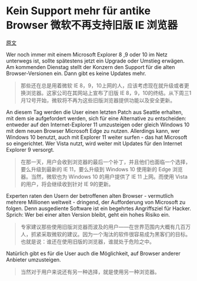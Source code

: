 # Kein Support mehr für antike Browser 微软不再支持旧版 IE 浏览器
[原文](https://www.tagesschau.de/wirtschaft/microsoft-131.html)

Wer noch immer mit einem Microsoft Explorer 8 ,9 oder 10 im Netz unterwegs ist, sollte spätestens jetzt ein Upgrade oder Umstieg erwägen. Am kommenden Dienstag stellt der Konzern den Support für die alten Browser-Versionen ein. Dann gibt es keine Updates mehr.

> 那些还在总是用着微软 IE 8，9，10上网的人，应该考虑现在就升级或者更换浏览器。这家公司在其网站上宣布了旧版 IE 8，9，10的终结。从下周三1月12号开始，微软将不再为这些旧版浏览器提供功能以及安全更新。

An diesem Tag werden die User einen letzten Patch aus Seattle erhalten, mit dem sie aufgefordert werden, sich für eine Alternative zu entscheiden: entweder auf den Internet-Explorer 11 umzusteigen oder gleich Windows 10 mit dem neuen Browser Microsoft Edge zu nutzen. Allerdings kann, wer Windows 10 benutzt, auch mit Explorer 11 weiter surfen - das hat Microsoft so eingerichtet. Wer Vista nutzt, wird weiter mit Updates für den Internet Explorer 9 versorgt.

> 在那一天，用户会收到浏览器的最后一个补丁，并且他们也面临一个选择，要么升级到最新的 IE 11，要么升级到 Windows 10 使用新的 Edge 浏览器。当然，微软也为 Windows 10 的用户提供了 IE 11 上网。而使用 Vista 的用户，将会继续收到针对 IE 9的更新。

Experten raten den Usern der betroffenen alten Browser - vermutlich mehrere Millionen weltweit - dringend, der Aufforderung von Microsoft zu folgen. Denn ausgediente Software ist ein begehrtes Angriffsziel für Hacker. Sprich: Wer bei einer alten Version bleibt, geht ein hohes Risiko ein.

> 专家建议那些使用旧版浏览器而波及的用户——在世界范围内大概有几百万人，抓紧采取微软的建议。因为一个淘汰的软件很容易成为黑客们的目标。也就是说：谁还在使用旧版的浏览器，谁就处于危险之中。

Natürlich gibt es für die User auch die Möglichkeit, auf Browser anderer Anbieter umzusteigen.

> 当然对于用户来说还有另一种选择，就是使用另一种浏览器。